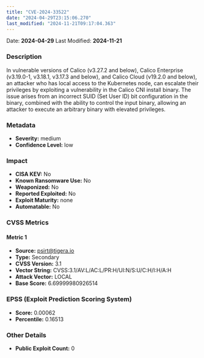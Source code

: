 ```yaml
---
title: "CVE-2024-33522"
date: "2024-04-29T23:15:06.270"
last_modified: "2024-11-21T09:17:04.363"
---
```


Date: **2024-04-29** Last Modified: **2024-11-21**

### Description  
In vulnerable versions of Calico (v3.27.2 and below), Calico Enterprise (v3.19.0-1, v3.18.1, v3.17.3 and below), and Calico Cloud (v19.2.0 and below), an attacker who has local access to the Kubernetes node, can escalate their privileges by exploiting a vulnerability in the Calico CNI install binary. The issue arises from an incorrect SUID (Set User ID) bit configuration in the binary, combined with the ability to control the input binary, allowing an attacker to execute an arbitrary binary with elevated privileges.


### Metadata  
- **Severity:** medium
- **Confidence Level:** low

### Impact  
- **CISA KEV:** No
- **Known Ransomware Use:** No
- **Weaponized:** No
- **Reported Exploited:** No
- **Exploit Maturity:** none
- **Automatable:** No

### CVSS Metrics  

#### Metric 1
- **Source:** psirt@tigera.io
- **Type:** Secondary
- **CVSS Version:** 3.1
- **Vector String:** CVSS:3.1/AV:L/AC:L/PR:H/UI:N/S:U/C:H/I:H/A:H
- **Attack Vector:** LOCAL
- **Base Score:** 6.69999980926514


### EPSS (Exploit Prediction Scoring System)  
- **Score:** 0.00062
- **Percentile:** 0.16513

### Other Details  
- **Public Exploit Count:** 0
